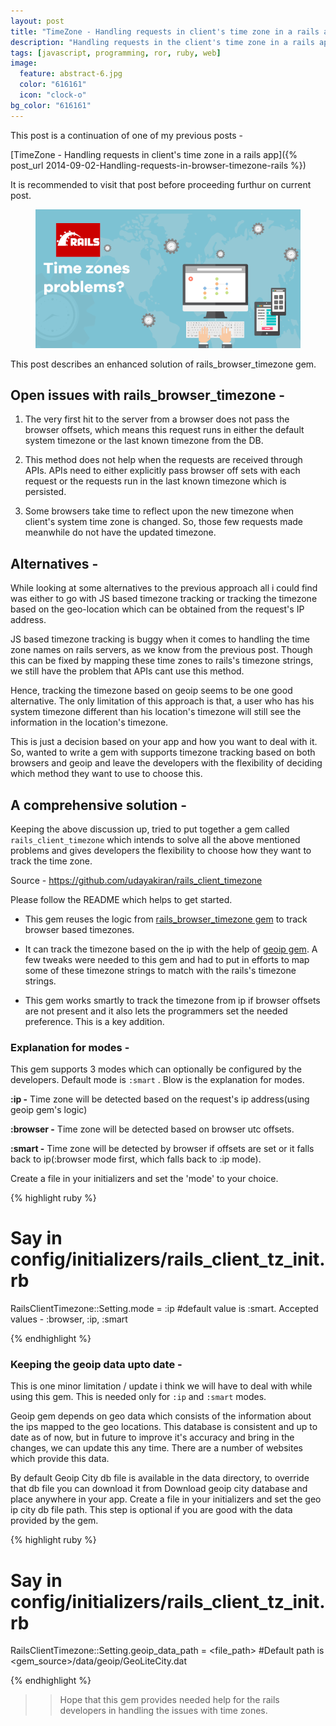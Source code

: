 ```yaml
---
layout: post
title: "TimeZone - Handling requests in client's time zone in a rails app"
description: "Handling requests in the client's time zone in a rails app, based on the request."
tags: [javascript, programming, ror, ruby, web]
image:
  feature: abstract-6.jpg
  color: "616161"
  icon: "clock-o"
bg_color: "616161"
---
```


This post is a continuation of one of my previous posts -

[TimeZone - Handling requests in client's time zone in a rails app]({% post_url 2014-09-02-Handling-requests-in-browser-timezone-rails %})

It is recommended to visit that post before proceeding furthur on current post.

<div style="text-align: center">
<figure class="full">
	<img src="/images/tz.png" width="600px" alt="">
</figure>
</div>

This post describes an enhanced solution of rails_browser_timezone gem.

## Open issues with rails_browser_timezone -

1. The very first hit to the server from a browser does not pass the browser offsets, which means this request runs in either the default system timezone or the last known timezone from the DB.

2. This method does not help when the requests are received through APIs. APIs need to either explicitly pass browser off sets with each request or the requests run in the last known timezone which is persisted.

3. Some browsers take time to reflect upon the new timezone when client's system time zone is changed. So, those few requests made meanwhile do not have the updated timezone.

## Alternatives -

While looking at some alternatives to the previous approach all i could find was either to go with JS based timezone tracking or tracking the timezone based on the geo-location which can be obtained from the request's IP address.

JS based timezone tracking is buggy when it comes to handling the time zone names on rails servers, as we know from the previous post. Though this can be fixed by mapping these time zones to rails's timezone strings, we still have the problem that APIs cant use this method.

Hence, tracking the timezone based on geoip seems to be one good alternative. The only limitation of this approach is that, a user who has his system timezone different than his location's timezone will still see the information in the location's timezone.

This is just a decision based on your app and how you want to deal with it. So, wanted to write a gem with supports timezone tracking based on both browsers and geoip and leave the developers with the flexibility of deciding which method they want to use to choose this.

## A comprehensive solution -

Keeping the above discussion up, tried to put together a gem called `rails_client_timezone` which intends to solve all the above mentioned problems and gives developers the flexibility to choose how they want to track the time zone.

Source - <https://github.com/udayakiran/rails_client_timezone>

Please follow the README which helps to get started.

- This gem reuses the logic from [rails_browser_timezone gem](https://github.com/udayakiran/rails_browser_timezone) to track browser based timezones.

- It can track the timezone based on the ip with the help of [geoip gem](https://rubygems.org/gems/geoip/versions/1.6.1). A few tweaks were needed to this gem and had to put in efforts to map some of these timezone strings to match with the rails's timezone strings.

- This gem works smartly to track the timezone from ip if browser offsets are not present and it also lets the programmers set the needed preference. This is a key addition.

### Explanation for modes -

This gem supports 3 modes which can optionally be configured by the developers. Default mode is `:smart` .  Blow is the explanation for modes.

**:ip -** Time zone will be detected based on the request's ip address(using geoip gem's logic)

**:browser -** Time zone will be detected based on browser utc offsets.

**:smart -** Time zone will be detected by browser if offsets are set or it falls back to ip(:browser mode first, which falls back to :ip mode).


Create a file in your initializers and set the 'mode' to your choice.

{% highlight ruby %}

# Say in config/initializers/rails_client_tz_init.rb

RailsClientTimezone::Setting.mode = :ip
#default value is :smart. Accepted values - :browser, :ip, :smart

{% endhighlight %}

### Keeping the geoip data upto date -

This is one minor limitation / update i think we will have to deal with while using this gem. This is needed only for `:ip` and `:smart` modes.

Geoip gem depends on geo data which consists of the information about the ips mapped to the geo locations. This database is consistent and up to date as of now, but in future to improve it's accuracy and bring in the changes, we can update this any time. There are a number of websites which provide this data.

By default Geoip City db file is available in the data directory, to override that db file you can download it from Download geoip city database and place anywhere in your app. Create a file in your initializers and set the geo ip city db file path. This step is optional if you are good with the data provided by the gem.

{% highlight ruby %}

# Say in config/initializers/rails_client_tz_init.rb

RailsClientTimezone::Setting.geoip_data_path = <file_path>  #Default path is <gem_source>/data/geoip/GeoLiteCity.dat

{% endhighlight %}

>> Hope that this gem provides needed help for the rails developers in handling the issues with time zones.
